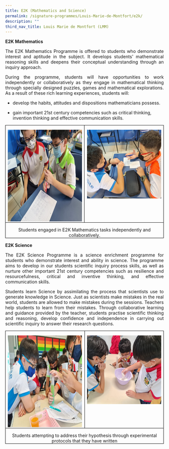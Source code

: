 ```yaml
---
title: E2K (Mathematics and Science)
permalink: /signature-programmes/Louis-Marie-de-Montfort/e2k/
description: ""
third_nav_title: Louis Marie de Montfort (LMM)
---
```

**E2K Mathematics**
<p align="justify">
The E2K Mathematics Programme is offered to students who demonstrate interest and aptitude in the subject. It develops students' mathematical reasoning skills and deepens their conceptual understanding through an inquiry approach.
</p>
<p align="justify">
During the programme, students will have opportunities to work independently or collaboratively as they engage in mathematical thinking through specially designed puzzles, games and mathematical explorations. As a result of these rich learning experiences, students will: </p>

*   develop the habits, attitudes and dispositions mathematicians possess.
    
*   gain important 21st century competencies such as critical thinking, invention thinking and effective communication skills.


<table style="border-collapse:collapse;border:none;mso-border-alt:solid windowtext .5pt;
 mso-yfti-tbllook:1184;mso-padding-alt:0in 5.4pt 0in 5.4pt" cellpadding="0" cellspacing="0" border="1" class="MsoTableGrid"><tbody><tr style="mso-yfti-irow:0;mso-yfti-firstrow:yes"><td style="width:233.75pt;border:solid windowtext 1.0pt;
  mso-border-alt:solid windowtext .5pt;padding:0in 5.4pt 0in 5.4pt" valign="top" width="312"><p style="margin-bottom:0in;text-align:center;
  line-height:normal" align="center" class="MsoNormal"><span style="mso-no-proof:yes"><img src="/images/E2K%20Math%201.jpeg" height="291" width="291"></span></p></td><td style="width:233.75pt;border:solid windowtext 1.0pt;
  border-left:none;mso-border-left-alt:solid windowtext .5pt;mso-border-alt:
  solid windowtext .5pt;padding:0in 5.4pt 0in 5.4pt" valign="top" width="312"><p style="margin-bottom:0in;text-align:center;
  line-height:normal" align="center" class="MsoNormal"><span style="mso-no-proof:yes"><img src="/images/E2K%20Math%203.jpeg" height="218" width="291"></span></p></td></tr><tr style="mso-yfti-irow:1;mso-yfti-lastrow:yes"><td style="width:467.5pt;border:solid windowtext 1.0pt;
  border-top:none;mso-border-top-alt:solid windowtext .5pt;mso-border-alt:solid windowtext .5pt;
  padding:0in 5.4pt 0in 5.4pt" valign="top" colspan="2" width="623"><p style="margin-bottom:0in;text-align:center;
  line-height:normal" align="center" class="MsoNormal">Students engaged in E2K Mathematics tasks independently and collaboratively.</p></td></tr></tbody></table>

**E2K Science**    
<p align="justify">
The E2K Science Programme is a science enrichment programme for students who demonstrate interest and ability in science. The programme aims to develop in our students scientific inquiry process skills, as well as nurture other important 21st century competencies such as resilience and resourcefulness, critical and inventive thinking, and effective communication skills. 
</p>
<p align="justify">
Students learn Science by assimilating the process that scientists use to generate knowledge in Science. Just as scientists make mistakes in the real world, students are allowed to make mistakes during the sessions. Teachers help students to learn from their mistakes. Through collaborative learning and guidance provided by the teacher, students practise scientific thinking and reasoning, develop confidence and independence in carrying out scientific inquiry to answer their research questions.
</p>
<table style="border-collapse:collapse;border:none;mso-border-alt:solid windowtext .5pt;
 mso-yfti-tbllook:1184;mso-padding-alt:0in 5.4pt 0in 5.4pt" cellpadding="0" cellspacing="0" border="1" class="MsoTableGrid"><tbody><tr style="mso-yfti-irow:0;mso-yfti-firstrow:yes"><td style="width:233.75pt;border:solid windowtext 1.0pt;
  mso-border-alt:solid windowtext .5pt;padding:0in 5.4pt 0in 5.4pt" valign="top" width="312"><p style="margin-bottom:0in;text-align:center;
  line-height:normal" align="center" class="MsoNormal"><span style="mso-no-proof:yes"><img src="/images/E2K%20Sci%202.jpeg" height="291" width="291"></span></p></td><td style="width:233.75pt;border:solid windowtext 1.0pt;
  border-left:none;mso-border-left-alt:solid windowtext .5pt;mso-border-alt:
  solid windowtext .5pt;padding:0in 5.4pt 0in 5.4pt" valign="top" width="312"><p style="margin-bottom:0in;text-align:center;
  line-height:normal" align="center" class="MsoNormal"><span style="mso-no-proof:yes"><img src="/images/E2K%20Sci%201.jpeg" height="218" width="291"></span></p></td></tr><tr style="mso-yfti-irow:1;mso-yfti-lastrow:yes"><td style="width:467.5pt;border:solid windowtext 1.0pt;
  border-top:none;mso-border-top-alt:solid windowtext .5pt;mso-border-alt:solid windowtext .5pt;
  padding:0in 5.4pt 0in 5.4pt" valign="top" colspan="2" width="623"><p style="margin-bottom:0in;text-align:center;
  line-height:normal" align="center" class="MsoNormal">Students attempting to address their hypothesis through experimental protocols that they have written</p></td></tr></tbody></table>
